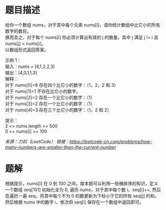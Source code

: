 # 题目描述
给你一个数组 nums，对于其中每个元素 nums[i]，请你统计数组中比它小的所有数字的数目。  
换而言之，对于每个 nums[i] 你必须计算出有效的 j 的数量，其中 j 满足 j != i 且 nums[j] < nums[i]。    
以数组形式返回答案。  

示例 1：  
输入：nums = [8,1,2,2,3]  
输出：[4,0,1,1,3]  
解释：   
对于 nums[0]=8 存在四个比它小的数字：（1，2，2 和 3）     
对于 nums[1]=1 不存在比它小的数字。  
对于 nums[2]=2 存在一个比它小的数字：（1）  
对于 nums[3]=2 存在一个比它小的数字：（1）     
对于 nums[4]=3 存在三个比它小的数字：（1，2 和 2）    

提示：  
2 <= nums.length <= 500  
0 <= nums[i] <= 100  

*来源：力扣（LeetCode）*
*链接：https://leetcode-cn.com/problems/how-many-numbers-are-smaller-than-the-current-number*  

# 题解
根据提示，nums[i] 在 0 到 100 之间，故本题可以利用一些桶排序的知识，定义一个数组 seq[101] 初始化全为 0, 遍历 nums，对于其中每个数 i，seq[i]++,
然后在遍历一遍 seq，将其中每个不为 0 的数更新为下标小于它的所有 seq[j] 的和，然后根据 nums 中的数字 i，依次将 seq[i] 保存在一个数组中返回即可。
